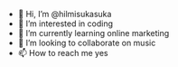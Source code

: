 - 👋 Hi, I’m @hilmisukasuka
- 👀 I’m interested in coding
- 🌱 I’m currently learning online marketing
- 💞️ I’m looking to collaborate on music
- 📫 How to reach me yes

<!---
hilmisukasuka/hilmisukasuka is a ✨ special ✨ repository because its `README.md` (this file) appears on your GitHub profile.
You can click the Preview link to take a look at your changes.
--->
